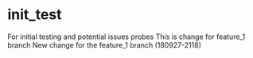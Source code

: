 # init_test
For initial testing and potential issues probes
This is change for feature_1 branch
New change for the feature_1 branch (180927-2118)
